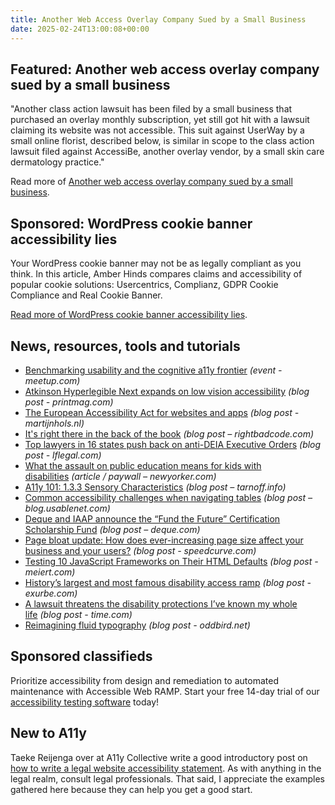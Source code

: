 ```yaml
---
title: Another Web Access Overlay Company Sued by a Small Business
date: 2025-02-24T13:00:08+00:00
---
```


## Featured: Another web access overlay company sued by a small business

"Another class action lawsuit has been filed by a small business that purchased an overlay monthly subscription, yet still got hit with a lawsuit claiming its website was not accessible. This suit against UserWay by a small online florist, described below, is similar in scope to the class action lawsuit filed against AccessiBe, another overlay vendor, by a small skin care dermatology practice."

Read more of [Another web access overlay company sued by a small business](https://www.lflegal.com/2025/02/userway-overlay-lawsuit/).

## Sponsored: WordPress cookie banner accessibility lies

Your WordPress cookie banner may not be as legally compliant as you think. In this article, Amber Hinds compares claims and accessibility of popular cookie solutions: Usercentrics, Complianz, GDPR Cookie Compliance and Real Cookie Banner.

[Read more of WordPress cookie banner accessibility lies](https://equalizedigital.com/wordpress-cookie-banner-accessibility-lies/?utm_source=a11yweekly&utm_medium=sponsored).

## News, resources, tools and tutorials

- [Benchmarking usability and the cognitive a11y frontier](https://www.meetup.com/a11ynyc/events/305866148/) *(event - meetup.com)*
- [Atkinson Hyperlegible Next expands on low vision accessibility](https://www.printmag.com/type-tuesday/atkinson-hyperlegible-next-applied-design/) *(blog post - printmag.com)*
- [The European Accessibility Act for websites and apps](https://martijnhols.nl/blog/the-european-accessibility-act-for-websites-and-apps) *(blog post - martijnhols.nl)*
- [It's right there in the back of the book](https://rightbadcode.com/its-in-the-back-of-the-book) *(blog post – rightbadcode.com)*
- [Top lawyers in 16 states push back on anti-DEIA Executive Orders](https://www.lflegal.com/2025/02/16-state-deia-memo/) *(blog post - lflegal.com)*
- [What the assault on public education means for kids with disabilities](https://www.newyorker.com/news/the-lede/what-the-assault-on-public-education-means-for-kids-with-disabilities) *(article / paywall – newyorker.com)*
- [A11y 101: 1.3.3 Sensory Characteristics](https://tarnoff.info/2025/02/17/a11y-101-1-3-3-sensory-characteristics/) *(blog post – tarnoff.info)*
- [Common accessibility challenges when navigating tables](https://blog.usablenet.com/common-accessibility-challenges-when-navigating-tables) *(blog post – blog.usablenet.com)*
- [Deque and IAAP announce the “Fund the Future” Certification Scholarship Fund](https://www.deque.com/blog/deque-and-iaap-announce-the-fund-the-future-certification-scholarship-fund/) *(blog post – deque.com)*
- [Page bloat update: How does ever-increasing page size affect your business and your users?](https://www.speedcurve.com/blog/page-bloat-2025/) *(blog post - speedcurve.com)*
- [Testing 10 JavaScript Frameworks on Their HTML Defaults](https://meiert.com/en/blog/javascript-framework-html-defaults/) *(blog post - meiert.com)*
- [History’s largest and most famous disability access ramp](https://www.exurbe.com/historys-largest-most-famous-disability-access-ramp/) *(blog post - exurbe.com)*
- [A lawsuit threatens the disability protections I’ve known my whole life](https://time.com/7258245/disability-protections-section-504-texas-v-becerra-essay/) *(blog post - time.com)*
- [Reimagining fluid typography](https://www.oddbird.net/2025/02/12/fluid-type/) *(blog post - oddbird.net)*

## Sponsored classifieds

Prioritize accessibility from design and remediation to automated maintenance with Accessible Web RAMP. Start your free 14-day trial of our [accessibility testing software](https://accessibleweb.com/pricing/?utm_source=a11y_weekly&utm_medium=ad&utm_campaign=a11y_top_ad) today!

## New to A11y

Taeke Reijenga over at A11y Collective write a good introductory post on [how to write a legal website accessibility statement](https://www.a11y-collective.com/blog/how-to-check-web-accessibility/). As with anything in the legal realm, consult legal professionals. That said, I appreciate the examples gathered here because they can help you get a good start.
